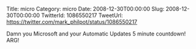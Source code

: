 Title: micro
Category: micro
Date: 2008-12-30T00:00:00
Slug: 2008-12-30T00:00:00
TwitterId: 1086550217
TweetUrl: https://twitter.com/mark_philpot/status/1086550217

Damn you Microsoft and your Automatic Updates 5 minute countdown! ARG!